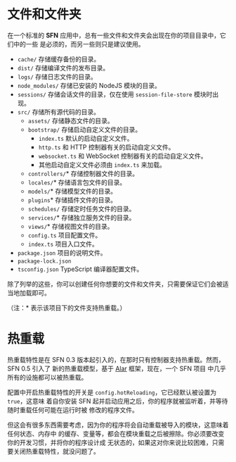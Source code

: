 <!-- title: 结构预览; order: 2 -->
# 文件和文件夹

在一个标准的 **SFN** 应用中，总有一些文件和文件夹会出现在你的项目目录中，它们中的一些
是必须的，而另一些则只是建议使用。

- `cache/` 存储缓存备份的目录。
- `dist/` 存储编译文件的发布目录。
- `logs/` 存储日志文件的目录。
- `node_modules/` 存储已安装的 NodeJS 模块的目录。
- `sessions/` 存储会话文件的目录，仅在使用 `session-file-store` 模块时出现。
- `src/` 存储所有源代码的目录。
    - `assets/` 存储静态文件的目录。
    - `bootstrap/` 存储启动自定义文件的目录。
        - `index.ts` 默认的启动自定义文件。
        - `http.ts` 和 HTTP 控制器有关的启动自定义文件。
        - `websocket.ts`  和 WebSocket 控制器有关的启动自定义文件。
        - 其他启动自定义文件必须由 `index.ts` 来加载。
    - `controllers/`* 存储控制器文件的目录。
    - `locales/`* 存储语言包文件的目录。
    - `models/`* 存储模型文件的目录。
    - `plugins`* 存储插件文件的目录。
    - `schedules/` 存储定时任务文件的目录。
    - `services/`* 存储独立服务文件的目录。
    - `views/`* 存储视图文件的目录。
    - `config.ts` 项目配置文件。
    - `index.ts` 项目入口文件。
- `package.json` 项目的说明文件。
- `package-lock.json`
- `tsconfig.json` TypeScript 编译器配置文件。

除了列举的这些，你可以创建任何你想要的文件和文件夹，只需要保证它们会被适当地加载即可。

（注：* 表示该项目下的文件支持热重载。）

# 热重载

热重载特性是在 SFN 0.3 版本起引入的，在那时只有控制器支持热重载。然而，SFN 0.5 引入了
新的热重载模型，基于 [Alar](https://github.com/hyurl/alar) 框架，现在，一个 SFN 项目
中几乎所有的设施都可以被热重载。

配置中开启热重载特性的开关是 `config.hotReloading`，它已经默认被设置为 `true`，这意味
着自你安装 SFN 起并启动应用之后，你的程序就被监听着，并等待随时重载任何可能在运行时被
修改的程序文件。

但这会有很多东西需要考虑，因为你的程序将会自动重载被导入的模块，这意味着任何状态、内存中
的缓存、变量等，都会在模块重载之后被擦除。你必须要改变你的开发习惯，并将你的程序设计成
无状态的，如果这对你来说比较困难，只需要关闭热重载特性，就没问题了。